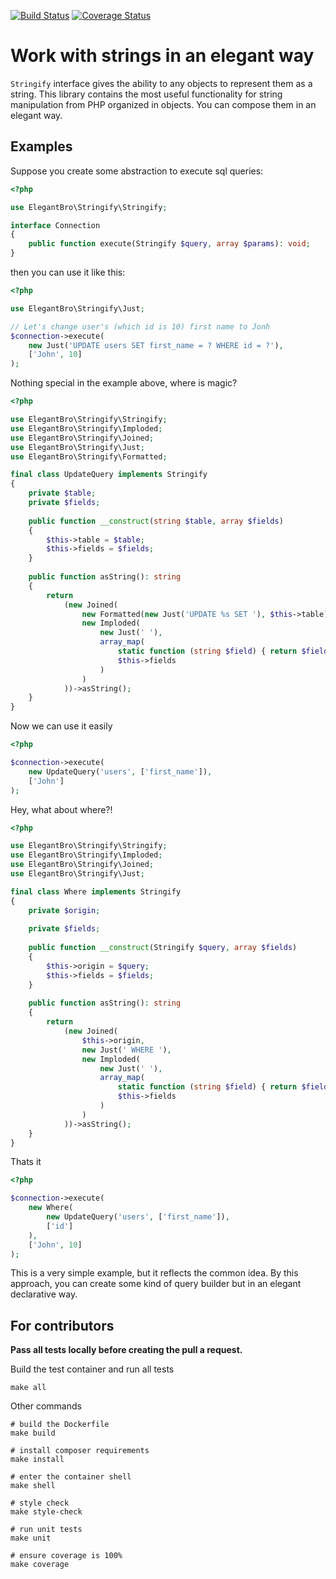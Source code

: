 [![Build Status](https://travis-ci.com/elegant-bro/stringify.svg?branch=master)](https://travis-ci.com/elegant-bro/stringify)
[![Coverage Status](https://coveralls.io/repos/github/elegant-bro/stringify/badge.svg?branch=master)](https://coveralls.io/github/elegant-bro/stringify?branch=master)

# Work with strings in an elegant way

`Stringify` interface gives the ability to any objects to represent them as a string. This library contains the most useful functionality for string manipulation from PHP organized in objects. You can compose them in an elegant way.

## Examples

Suppose you create some abstraction to execute sql queries:
```php
<?php

use ElegantBro\Stringify\Stringify;

interface Connection
{
    public function execute(Stringify $query, array $params): void;
}
```

then you can use it like this:
```php
<?php

use ElegantBro\Stringify\Just;

// Let's change user's (which id is 10) first name to Jonh
$connection->execute(
    new Just('UPDATE users SET first_name = ? WHERE id = ?'),
    ['John', 10]
);
```

Nothing special in the example above, where is magic?

```php
<?php

use ElegantBro\Stringify\Stringify;
use ElegantBro\Stringify\Imploded;
use ElegantBro\Stringify\Joined;
use ElegantBro\Stringify\Just;
use ElegantBro\Stringify\Formatted;

final class UpdateQuery implements Stringify
{
    private $table;
    private $fields;
    
    public function __construct(string $table, array $fields) 
    {
        $this->table = $table;
        $this->fields = $fields;
    }
    
    public function asString(): string
    {
        return 
            (new Joined(
                new Formatted(new Just('UPDATE %s SET '), $this->table),
                new Imploded(
                    new Just(' '),
                    array_map(
                        static function (string $field) { return $field.' = ?'; },
                        $this->fields
                    )
                )
            ))->asString();
    }
}
```

Now we can use it easily
```php
<?php

$connection->execute(
    new UpdateQuery('users', ['first_name']),
    ['John']
);
```

Hey, what about where?!

```php
<?php

use ElegantBro\Stringify\Stringify;
use ElegantBro\Stringify\Imploded;
use ElegantBro\Stringify\Joined;
use ElegantBro\Stringify\Just;

final class Where implements Stringify
{
    private $origin;
    
    private $fields;
    
    public function __construct(Stringify $query, array $fields)
    {
        $this->origin = $query;
        $this->fields = $fields;
    }
    
    public function asString(): string
    {
        return 
            (new Joined(
                $this->origin,
                new Just(' WHERE '),
                new Imploded(
                    new Just(' '),
                    array_map(
                        static function (string $field) { return $field.' = ?'; },
                        $this->fields
                    )
                ) 
            ))->asString();
    }
}
```
Thats it
```php
<?php

$connection->execute(
    new Where(
        new UpdateQuery('users', ['first_name']),
        ['id']
    ),
    ['John', 10]
);
```

This is a very simple example, but it reflects the common idea. By this approach, you can create some kind of query
builder but in an elegant declarative way.

## For contributors

**Pass all tests locally before creating the pull a request.**

Build the test container and run all tests
```shell
make all
```

Other commands
```shell
# build the Dockerfile
make build 

# install composer requirements
make install

# enter the container shell
make shell

# style check
make style-check

# run unit tests
make unit

# ensure coverage is 100%
make coverage
```

